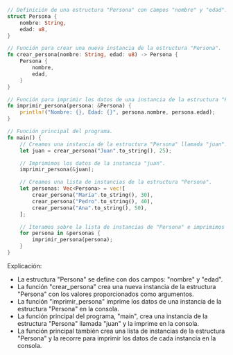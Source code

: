 ```rust
// Definición de una estructura "Persona" con campos "nombre" y "edad".
struct Persona {
    nombre: String,
    edad: u8,
}

// Función para crear una nueva instancia de la estructura "Persona".
fn crear_persona(nombre: String, edad: u8) -> Persona {
    Persona {
        nombre,
        edad,
    }
}

// Función para imprimir los datos de una instancia de la estructura "Persona".
fn imprimir_persona(persona: &Persona) {
    println!("Nombre: {}, Edad: {}", persona.nombre, persona.edad);
}

// Función principal del programa.
fn main() {
    // Creamos una instancia de la estructura "Persona" llamada "juan".
    let juan = crear_persona("Juan".to_string(), 25);

    // Imprimimos los datos de la instancia "juan".
    imprimir_persona(&juan);

    // Creamos una lista de instancias de la estructura "Persona".
    let personas: Vec<Persona> = vec![
        crear_persona("María".to_string(), 30),
        crear_persona("Pedro".to_string(), 40),
        crear_persona("Ana".to_string(), 50),
    ];

    // Iteramos sobre la lista de instancias de "Persona" e imprimimos los datos de cada una.
    for persona in &personas {
        imprimir_persona(persona);
    }
}
```

Explicación:

* La estructura "Persona" se define con dos campos: "nombre" y "edad".
* La función "crear_persona" crea una nueva instancia de la estructura "Persona" con los valores proporcionados como argumentos.
* La función "imprimir_persona" imprime los datos de una instancia de la estructura "Persona" en la consola.
* La función principal del programa, "main", crea una instancia de la estructura "Persona" llamada "juan" y la imprime en la consola.
* La función principal también crea una lista de instancias de la estructura "Persona" y la recorre para imprimir los datos de cada instancia en la consola.